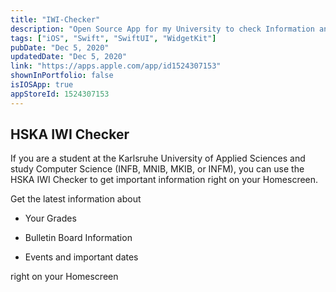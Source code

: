 ```yaml
---
title: "IWI-Checker"
description: "Open Source App for my University to check Information and Grades using Widgets"
tags: ["iOS", "Swift", "SwiftUI", "WidgetKit"]
pubDate: "Dec 5, 2020"
updatedDate: "Dec 5, 2020"
link: "https://apps.apple.com/app/id1524307153"
shownInPortfolio: false
isIOSApp: true
appStoreId: 1524307153
---
```

## HSKA IWI Checker

If you are a student at the Karlsruhe University of Applied Sciences and study Computer Science (INFB, MNIB, MKIB, or INFM), you can use the HSKA IWI Checker to get important information right on your Homescreen.

Get the latest information about

- Your Grades

- Bulletin Board Information

- Events and important dates

right on your Homescreen